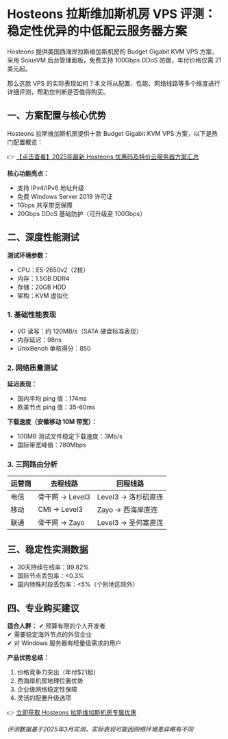 # Hosteons 拉斯维加斯机房 VPS 评测：稳定性优异的中低配云服务器方案

Hosteons 提供美国西海岸拉斯维加斯机房的 Budget Gigabit KVM VPS 方案，采用 SolusVM 后台管理面板，免费支持 100Gbps DDoS 防御，年付价格仅需 21 美元起。

那么这款 VPS 的实际表现如何？本文将从配置、性能、网络线路等多个维度进行详细评测，帮助您判断是否值得购买。

## 一、方案配置与核心优势

Hosteons 拉斯维加斯机房提供十款 Budget Gigabit KVM VPS 方案，以下是热门配置概览：

👉 [【点击查看】2025年最新 Hosteons 优惠码及特价云服务器方案汇总](https://bit.ly/hosteons)

**核心功能亮点：**
- 支持 IPv4/IPv6 地址升级
- 免费 Windows Server 2019 许可证
- 1Gbps 共享带宽保障
- 20Gbps DDoS 基础防护（可升级至 100Gbps）

## 二、深度性能测试

**测试环境参数：**
- CPU：E5-2650v2（2核）
- 内存：1.5GB DDR4
- 存储：20GB HDD
- 架构：KVM 虚拟化

### 1. 基础性能表现
- I/O 读写：约 120MB/s（SATA 硬盘标准表现）
- 内存延迟：98ns
- UnixBench 单核得分：850

### 2. 网络质量测试
**延迟表现：**
- 国内平均 ping 值：174ms
- 欧美节点 ping 值：35-60ms

**下载速度（安徽移动 10M 带宽）：**
- 100MB 测试文件稳定下载速度：3Mb/s
- 国际带宽峰值：780Mbps

### 3. 三网路由分析
| 运营商 | 去程线路 | 回程线路 |
|--------|----------|----------|
| 电信   | 骨干网 → Level3 | Level3 → 洛杉矶直连 |
| 移动   | CMI → Level3 | Zayo → 西海岸直连 |
| 联通   | 骨干网 → Zayo | Level3 → 圣何塞直连 |

## 三、稳定性实测数据
- 30天持续在线率：99.82%
- 国际节点丢包率：<0.3%
- 国内特殊时段丢包率：<5%（个别地区除外）

## 四、专业购买建议

**适合人群：**
✔ 预算有限的个人开发者  
✔ 需要稳定海外节点的外贸企业  
✔ 对 Windows 服务器有轻量级需求的用户

**产品优势总结：**
1. 价格竞争力突出（年付$21起）
2. 西海岸机房地理位置优势
3. 企业级网络稳定性保障
4. 灵活的配置升级选项

👉 [立即获取 Hosteons 拉斯维加斯机房专属优惠](https://bit.ly/hosteons)

*评测数据基于2025年3月实测，实际表现可能因网络环境差异略有不同*